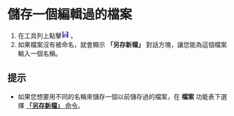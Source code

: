 # 儲存一個編輯過的檔案

1. 在工具列上點擊![Save](../../images/filesave.png) 。
2. 如果檔案沒有被命名，就會顯示 **「另存新檔」** 對話方塊，讓您能為這個檔案輸入一個名稱。

## 提示

- 如果您想要用不同的名稱來儲存一個以前儲存過的檔案，在 **檔案** 功能表下選擇 [**「另存新檔」** 命令](../../cmd/file/file_save_as)。
